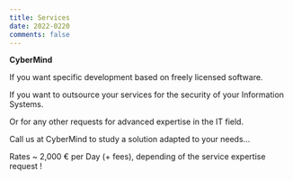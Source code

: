 ```yaml
---
title: Services
date: 2022-0220
comments: false
---
```


**CyberMind**

If you want specific development based on freely licensed software.

If you want to outsource your services for the security of your Information Systems.

Or for any other requests for advanced expertise in the IT field.

Call us at CyberMind to study a solution adapted to your needs...

Rates ~ 2,000 € per Day (+ fees), depending of the service expertise request !
